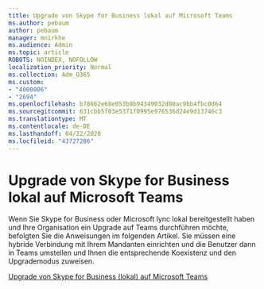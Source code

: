```yaml
---
title: Upgrade von Skype for Business lokal auf Microsoft Teams
ms.author: pebaum
author: pebaum
manager: mnirkhe
ms.audience: Admin
ms.topic: article
ROBOTS: NOINDEX, NOFOLLOW
localization_priority: Normal
ms.collection: Adm_O365
ms.custom:
- "4000006"
- "2694"
ms.openlocfilehash: b78662e68e053b8b94349032d80ac9bb4fbc0d64
ms.sourcegitcommit: 631cbb5f03e5371f0995e976536d24e9d13746c3
ms.translationtype: MT
ms.contentlocale: de-DE
ms.lasthandoff: 04/22/2020
ms.locfileid: "43727286"
---
```

# <a name="upgrade-from-skype-for-business-on-premises-to-teams"></a>Upgrade von Skype for Business lokal auf Microsoft Teams

Wenn Sie Skype for Business oder Microsoft lync lokal bereitgestellt haben und Ihre Organisation ein Upgrade auf Teams durchführen möchte, befolgten Sie die Anweisungen im folgenden Artikel. Sie müssen eine hybride Verbindung mit Ihrem Mandanten einrichten und die Benutzer dann in Teams umstellen und Ihnen die entsprechende Koexistenz und den Upgrademodus zuweisen. 

[Upgrade von Skype for Business (lokal) auf Microsoft Teams](https://docs.microsoft.com/MicrosoftTeams/upgrade-to-teams-execute-skypeforbusinesshybridonprem)

